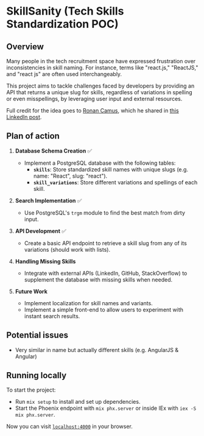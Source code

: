 # SkillSanity (Tech Skills Standardization POC)

## Overview

Many people in the tech recruitment space have expressed frustration over inconsistencies in skill naming. For instance, terms like "react.js," "ReactJS," and "react js" are often used interchangeably.

This project aims to tackle challenges faced by developers by providing an API that returns a unique slug for skills, regardless of variations in spelling or even misspellings, by leveraging user input and external resources.

Full credit for the idea goes to [Ronan Camus](https://www.linkedin.com/in/freelance-cto/), which he shared in [this LinkedIn post](https://www.linkedin.com/feed/update/urn:li:activity:7246776440753393664).

## Plan of action

1. **Database Schema Creation** ✅
   - Implement a PostgreSQL database with the following tables:
     - **`skills`**: Store standardized skill names with unique slugs (e.g. name: "React", slug: "react").
     - **`skill_variations`**: Store different variations and spellings of each skill.

2. **Search Implementation** ✅
   - Use PostgreSQL's `trgm` module to find the best match from dirty input.

3. **API Development** ✅
   - Create a basic API endpoint to retrieve a skill slug from any of its variations (should work with lists).

4. **Handling Missing Skills**
   - Integrate with external APIs (LinkedIn, GitHub, StackOverflow) to supplement the database with missing skills when needed.

5. **Future Work**
   - Implement localization for skill names and variants.
   - Implement a simple front-end to allow users to experiment with instant search results.

## Potential issues

- Very similar in name but actually different skills (e.g. AngularJS & Angular)

## Running locally

To start the project:

  * Run `mix setup` to install and set up dependencies.
  * Start the Phoenix endpoint with `mix phx.server` or inside IEx with `iex -S mix phx.server`.

Now you can visit [`localhost:4000`](http://localhost:4000) in your browser.

